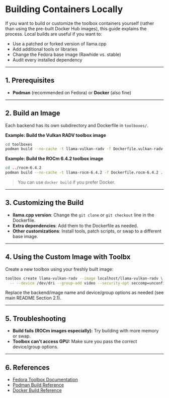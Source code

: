 
# Building Containers Locally

If you want to build or customize the toolbox containers yourself (rather than using the pre-built Docker Hub images), this guide explains the process. Local builds are useful if you want to:

* Use a patched or forked version of llama.cpp
* Add additional tools or libraries
* Change the Fedora base image (Rawhide vs. stable)
* Audit every installed dependency

---

## 1. Prerequisites

* **Podman** (recommended on Fedora) or **Docker** (also fine)

---

## 2. Build an Image

Each backend has its own subdirectory and Dockerfile in `toolboxes/`.

**Example: Build the Vulkan RADV toolbox image**

```sh
cd toolboxes
podman build --no-cache -t llama-vulkan-radv -f Dockerfile.vulkan-radv .
```

**Example: Build the ROCm 6.4.2 toolbox image**

```sh
cd ../rocm-6.4.2
podman build --no-cache -t llama-rocm-6.4.2 -f Dockerfile.rocm-6.4.2 .
```

> You can use `docker build` if you prefer Docker.

---

## 3. Customizing the Build

* **llama.cpp version**: Change the `git clone` or `git checkout` line in the Dockerfile.
* **Extra dependencies**: Add them to the Dockerfile as needed.
* **Other customizations**: Install tools, patch scripts, or swap to a different base image.

---

## 4. Using the Custom Image with Toolbx

Create a new toolbox using your freshly built image:

```sh
toolbox create llama-vulkan-radv --image localhost/llama-vulkan-radv \
  -- --device /dev/dri --group-add video --security-opt seccomp=unconfined
```

Replace the backend/image name and device/group options as needed (see main README Section 2.1).

---

## 5. Troubleshooting

* **Build fails (ROCm images especially):** Try building with more memory or swap.
* **Toolbox can't access GPU:** Make sure you pass the correct device/group options.

---

## 6. References

* [Fedora Toolbox Documentation](https://docs.fedoraproject.org/en-US/fedora-silverblue/toolbox/)
* [Podman Build Reference](https://docs.podman.io/en/latest/markdown/podman-build.1.html)
* [Docker Build Reference](https://docs.docker.com/engine/reference/commandline/build/)



